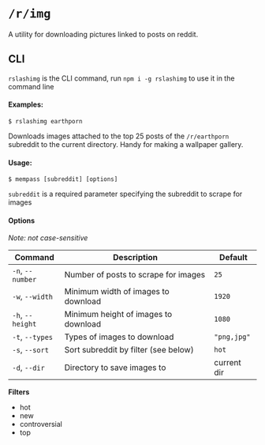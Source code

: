 # `/r/img`

A utility for downloading pictures linked to posts on reddit.

## CLI

`rslashimg` is the CLI command, run `npm i -g rslashimg` to use it in the command line

#### Examples:

    $ rslashimg earthporn

Downloads images attached to the top 25 posts of the `/r/earthporn` subreddit to the current directory. Handy for making a wallpaper gallery.

#### Usage:

    $ mempass [subreddit] [options]

`subreddit` is a required parameter specifying the subreddit to scrape for images

#### Options

*Note: not case-sensitive*

|  Command          |  Description                            | Default
| ----------------- | --------------------------------------- | ------------
| `-n`, `--number`  | Number of posts to scrape for images    | `25`
| `-w`, `--width`   | Minimum width of images to download     | `1920`
| `-h`, `--height`  | Minimum height of images to download    | `1080`
| `-t`, `--types`   | Types of images to download             | `"png,jpg"`
| `-s`, `--sort`    | Sort subreddit by filter (see below)    | `hot`
| `-d`, `--dir`     | Directory to save images to             | current dir


**Filters**

- hot
- new
- controversial
- top

